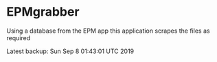 # EPMgrabber
Using a database from the EPM app this application scrapes the files as required


Latest backup: Sun Sep 8 01:43:01 UTC 2019
